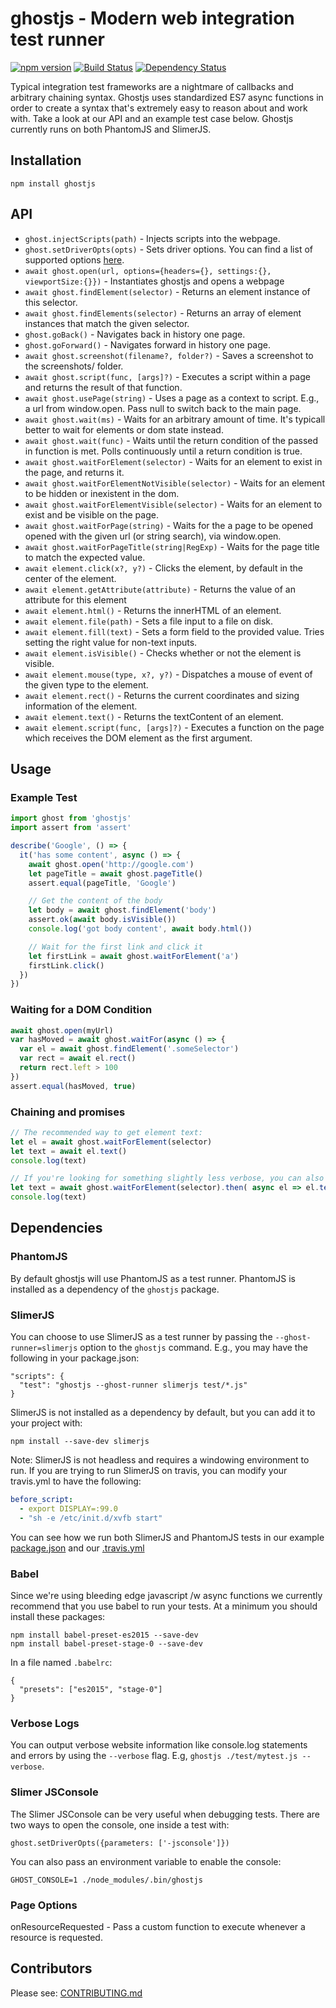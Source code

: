 # ghostjs - Modern web integration test runner

[![npm version](https://badge.fury.io/js/ghostjs.svg)](https://badge.fury.io/js/ghostjs)
[![Build Status](https://travis-ci.org/KevinGrandon/ghostjs.svg?branch=master)](https://travis-ci.org/KevinGrandon/ghostjs)
[![Dependency Status](https://david-dm.org/kevingrandon/ghostjs.svg?path=/ghostjs-core/)](https://david-dm.org/kevingrandon/ghostjs?path=/ghostjs-core/)

Typical integration test frameworks are a nightmare of callbacks and arbitrary chaining syntax. Ghostjs uses standardized ES7 async functions in order to create a syntax that's extremely easy to reason about and work with. Take a look at our API and an example test case below. Ghostjs currently runs on both PhantomJS and SlimerJS.

## Installation

```
npm install ghostjs
```

## API

* `ghost.injectScripts(path)` - Injects scripts into the webpage.
* `ghost.setDriverOpts(opts)` - Sets driver options. You can find a list of supported options [here](http://phantomjs.org/api/command-line.html).
* `await ghost.open(url, options={headers={}, settings:{}, viewportSize:{}})` - Instantiates ghostjs and opens a webpage
* `await ghost.findElement(selector)` - Returns an element instance of this selector.
* `await ghost.findElements(selector)` - Returns an array of element instances that match the given selector.
* `ghost.goBack()` - Navigates back in history one page.
* `ghost.goForward()` - Navigates forward in history one page.
* `await ghost.screenshot(filename?, folder?)` - Saves a screenshot to the screenshots/ folder.
* `await ghost.script(func, [args]?)` - Executes a script within a page and returns the result of that function.
* `await ghost.usePage(string)` - Uses a page as a context to script. E.g., a url from window.open. Pass null to switch back to the main page.
* `await ghost.wait(ms)` - Waits for an arbitrary amount of time. It's typicall better to wait for elements or dom state instead.
* `await ghost.wait(func)` - Waits until the return condition of the passed in function is met. Polls continuously until a return condition is true.
* `await ghost.waitForElement(selector)` - Waits for an element to exist in the page, and returns it.
* `await ghost.waitForElementNotVisible(selector)` - Waits for an element to be hidden or inexistent in the dom.
* `await ghost.waitForElementVisible(selector)` - Waits for an element to exist and be visible on the page.
* `await ghost.waitForPage(string)` - Waits for the a page to be opened opened with the given url (or string search), via window.open.
* `await ghost.waitForPageTitle(string|RegExp)` - Waits for the page title to match the expected value.
* `await element.click(x?, y?)` - Clicks the element, by default in the center of the element.
* `await element.getAttribute(attribute)` - Returns the value of an attribute for this element
* `await element.html()` - Returns the innerHTML of an element.
* `await element.file(path)` - Sets a file input to a file on disk.
* `await element.fill(text)` - Sets a form field to the provided value. Tries setting the right value for non-text inputs.
* `await element.isVisible()` - Checks whether or not the element is visible.
* `await element.mouse(type, x?, y?)` - Dispatches a mouse of event of the given type to the element.
* `await element.rect()` - Returns the current coordinates and sizing information of the element.
* `await element.text()` - Returns the textContent of an element.
* `await element.script(func, [args]?)` - Executes a function on the page which receives the DOM element as the first argument.

## Usage

### Example Test

```js
import ghost from 'ghostjs'
import assert from 'assert'

describe('Google', () => {
  it('has some content', async () => {
    await ghost.open('http://google.com')
    let pageTitle = await ghost.pageTitle()
    assert.equal(pageTitle, 'Google')

    // Get the content of the body
    let body = await ghost.findElement('body')
    assert.ok(await body.isVisible())
    console.log('got body content', await body.html())

    // Wait for the first link and click it
    let firstLink = await ghost.waitForElement('a')
    firstLink.click()
  })
})

```

### Waiting for a DOM Condition

```js
await ghost.open(myUrl)
var hasMoved = await ghost.waitFor(async () => {
  var el = await ghost.findElement('.someSelector')
  var rect = await el.rect()
  return rect.left > 100
})
assert.equal(hasMoved, true)
```

### Chaining and promises

```js
// The recommended way to get element text:
let el = await ghost.waitForElement(selector)
let text = await el.text()
console.log(text)

// If you're looking for something slightly less verbose, you can also chain with .then():
let text = await ghost.waitForElement(selector).then( async el => el.text() )
console.log(text)
```

## Dependencies

### PhantomJS

By default ghostjs will use PhantomJS as a test runner. PhantomJS is installed as a dependency of the `ghostjs` package.


### SlimerJS

You can choose to use SlimerJS as a test runner by passing the `--ghost-runner=slimerjs` option to the `ghostjs` command. E.g., you may have the following in your package.json:
```
"scripts": {
  "test": "ghostjs --ghost-runner slimerjs test/*.js"  
}
```

SlimerJS is not installed as a dependency by default, but you can add it to your project with:

```
npm install --save-dev slimerjs
```

Note: SlimerJS is not headless and requires a windowing environment to run. If you are trying to run SlimerJS on travis, you can modify your travis.yml to have the following:
```yml
before_script:
  - export DISPLAY=:99.0
  - "sh -e /etc/init.d/xvfb start"
```

You can see how we run both SlimerJS and PhantomJS tests in our example [package.json](https://github.com/KevinGrandon/ghostjs/blob/0bccf322b440f742b5c9e0e99ad39bcd19e5a853/ghostjs-examples/package.json#L8-L9) and our [.travis.yml](https://github.com/KevinGrandon/ghostjs/blob/79a2d070e3b5b20c1b25cc49828e9bf6941dec58/.travis.yml#L7-L10)


### Babel

Since we're using bleeding edge javascript /w async functions we currently recommend that you use babel to run your tests. At a minimum you should install these packages:
```
npm install babel-preset-es2015 --save-dev
npm install babel-preset-stage-0 --save-dev
```

In a file named `.babelrc`:
```
{
  "presets": ["es2015", "stage-0"]
}
```

### Verbose Logs

You can output verbose website information like console.log statements and errors by using the `--verbose` flag. E.g, `ghostjs ./test/mytest.js --verbose`.


### Slimer JSConsole

The Slimer JSConsole can be very useful when debugging tests. There are two ways to open the console, one inside a test with:
```
ghost.setDriverOpts({parameters: ['-jsconsole']})
```

You can also pass an environment variable to enable the console:
```
GHOST_CONSOLE=1 ./node_modules/.bin/ghostjs
```

### Page Options

onResourceRequested - Pass a custom function to execute whenever a resource is requested.

## Contributors

Please see: [CONTRIBUTING.md](https://github.com/KevinGrandon/ghostjs/blob/master/CONTRIBUTING.md)
